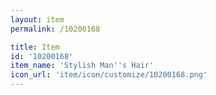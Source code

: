 ```yaml
---
layout: item
permalink: /10200168

title: Item
id: '10200168'
item_name: 'Stylish Man''s Hair'
icon_url: 'item/icon/customize/10200168.png'
---
```

